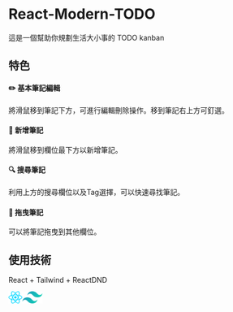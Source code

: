 # React-Modern-TODO
這是一個幫助你規劃生活大小事的 TODO kanban

## 特色
#### ✏️ 基本筆記編輯
將滑鼠移到筆記下方，可進行編輯刪除操作。移到筆記右上方可釘選。
#### 📄 新增筆記
將滑鼠移到欄位最下方以新增筆記。
#### 🔍 搜尋筆記
利用上方的搜尋欄位以及Tag選擇，可以快速尋找筆記。
#### 🤚 拖曳筆記
可以將筆記拖曳到其他欄位。

## 使用技術
React + Tailwind + ReactDND

<div style="display: flex; ">
    <img src="src/assets/react.png" alt="drawing" style="height: 24px;"/>
    <img src="src/assets/tailwind.png" alt="drawing" style="height: 24px;"/>
</div>